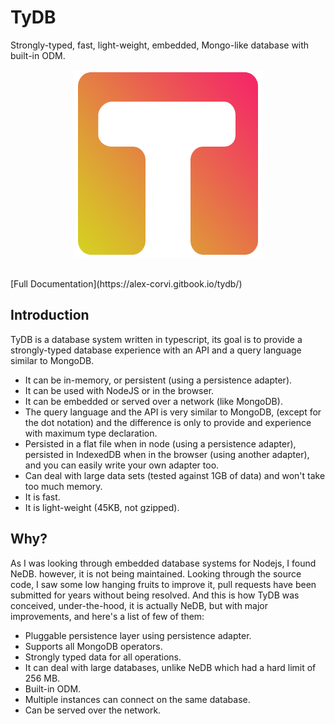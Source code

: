 # TyDB

Strongly-typed, fast, light-weight, embedded, Mongo-like database with built-in ODM.

<p align="center">
	<img src="src/logo.ts.png" width="300">
	<br>
	<br>
</p>
[Full Documentation](https://alex-corvi.gitbook.io/tydb/)

## Introduction

TyDB is a database system written in typescript, its goal is to provide a strongly-typed database experience with an API and a query language similar to MongoDB.

-   It can be in-memory, or persistent (using a persistence adapter).
-   It can be used with NodeJS or in the browser.
-   It can be embedded or served over a network (like MongoDB).
-   The query language and the API is very similar to MongoDB, (except for the dot notation) and the difference is only to provide and experience with maximum type declaration.
-   Persisted in a flat file when in node (using a persistence adapter), persisted in IndexedDB when in the browser (using another adapter), and you can easily write your own adapter too.
-   Can deal with large data sets (tested against 1GB of data) and won't take too much memory.
-   It is fast.
-   It is light-weight (45KB, not gzipped).

## Why?

As I was looking through embedded database systems for Nodejs, I found NeDB. however, it is not being maintained. Looking through the source code, I saw some low hanging fruits to improve it, pull requests have been submitted for years without being resolved. And this is how TyDB was conceived, under-the-hood, it is actually NeDB, but with major improvements, and here's a list of few of them:

-   Pluggable persistence layer using persistence adapter.
-   Supports all MongoDB operators.
-   Strongly typed data for all operations.
-   It can deal with large databases, unlike NeDB which had a hard limit of 256 MB.
-   Built-in ODM.
-   Multiple instances can connect on the same database.
-   Can be served over the network.
